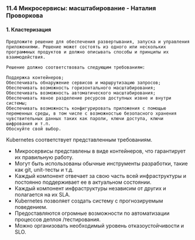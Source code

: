 ### 11.4 Микросервисы: масштабирование - Наталия Проворкова
#### 1. Кластеризация
```
Предложите решение для обеспечения развертывания, запуска и управления приложениями. Решение может состоять из одного или нескольких программных продуктов и должно описывать способы и принципы их взаимодействия.

Решение должно соответствовать следующим требованиям:

Поддержка контейнеров;
Обеспечивать обнаружение сервисов и маршрутизацию запросов;
Обеспечивать возможность горизонтального масштабирования;
Обеспечивать возможность автоматического масштабирования;
Обеспечивать явное разделение ресурсов доступных извне и внутри системы;
Обеспечивать возможность конфигурировать приложения с помощью переменных среды, в том числе с возможностью безопасного хранения чувствительных данных таких как пароли, ключи доступа, ключи шифрования и т.п.
Обоснуйте свой выбор.
```
Kubernetes соответствует представленным требованиям. 
* Микросервисы представлены в виде контейнеров, что гарантирует их правильную работу.
* Могут быть использованы обычные инструменты разработки, такие как git, unit-тесты и т.д.
* Каждый компонент отвечает за свою часть всей инфраструктуры и постоянно поддерживает ее в актуальном состоянии.
* Каждый компонент инфраструктуры независим от других и полагается на их SLA.
* Kubernetes позволяет создать систему с прогнозируемым поведением.
* Предоставляются огромные возможности по автоматизации процессов деплоя /тестирования.
* Можно организовать необходимый уровень отказоустойчивости и SLO.
